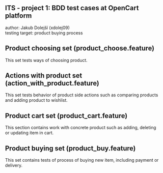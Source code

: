 ## ITS - project 1: BDD test cases at OpenCart platform

author: Jakub Dolejší (xdolej09) \
testing target: product buying process

Product choosing set (product_choose.feature)
----------------------------
This set tests ways of choosing product.

Actions with product set (action_with_product.feature)
----------------------------
This set tests behavior of product side actions such as comparing products and 
adding product to wishlist.

Product cart set (product_cart.feature)
----------------------------
This section contains work with concrete product
such as adding, deleting or updating item in cart.

Product buying set (product_buy.feature)
----------------------------
This set contains tests of process of buying new item,
including payment or delivery.